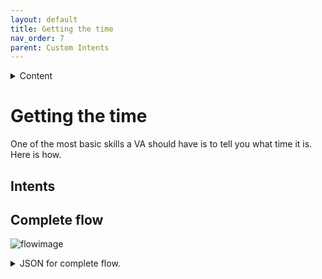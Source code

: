 ```yaml
---
layout: default
title: Getting the time
nav_order: 7
parent: Custom Intents
---
```


<details close markdown="block">
  <summary>
    Content
  </summary>
  {: .text-delta }
1. TOC
{:toc}
</details>

# Getting the time

One of the most basic skills a VA should have is to tell you what time it is. Here is how.

## Intents

## Complete flow

![flowimage](../assets/flow_time.png)

<details close markdown="block">
  <summary>
    JSON for complete flow.
  </summary>

```json
[
    {
        "id": "4f37bc43.98f79c",
        "type": "tab",
        "label": "Time Flow",
        "disabled": false,
        "info": ""
    },
    {
        "id": "1d914531.46bd13",
        "type": "websocket in",
        "z": "4f37bc43.98f79c",
        "name": "rhasspy in",
        "server": "5999adec.e962a4",
        "client": "",
        "x": 220,
        "y": 260,
        "wires": [
            [
                "6fb4a645.3efb6"
            ]
        ]
    },
    {
        "id": "6fb4a645.3efb6",
        "type": "switch",
        "z": "4f37bc43.98f79c",
        "name": "",
        "property": "intent.name",
        "propertyType": "msg",
        "rules": [
            {
                "t": "eq",
                "v": "GetTime",
                "vt": "str"
            }
        ],
        "checkall": "true",
        "repair": false,
        "outputs": 1,
        "x": 380,
        "y": 260,
        "wires": [
            [
                "46fb964a.dae07"
            ]
        ]
    },
    {
        "id": "46fb964a.dae07",
        "type": "function",
        "z": "4f37bc43.98f79c",
        "name": "getCurrentTime",
        "func": "var today = new Date();\nvar time = today.getHours() + \" Uhr \" + today.getMinutes();\nmsg = { payload: \"Es ist \" + time };\nreturn msg;",
        "outputs": 1,
        "noerr": 0,
        "initialize": "",
        "finalize": "",
        "x": 560,
        "y": 260,
        "wires": [
            [
                "e889dc41.c09098"
            ]
        ]
    },
    {
        "id": "e889dc41.c09098",
        "type": "http request",
        "z": "4f37bc43.98f79c",
        "name": "TTS",
        "method": "POST",
        "ret": "txt",
        "paytoqs": "ignore",
        "url": "http://raspberrypi:12101/api/text-to-speech",
        "tls": "",
        "persist": false,
        "proxy": "",
        "authType": "",
        "x": 750,
        "y": 260,
        "wires": [
            []
        ]
    },
    {
        "id": "5999adec.e962a4",
        "type": "websocket-listener",
        "path": "ws://raspberrypi:12101/api/events/intent",
        "wholemsg": "true"
    }
]
```
